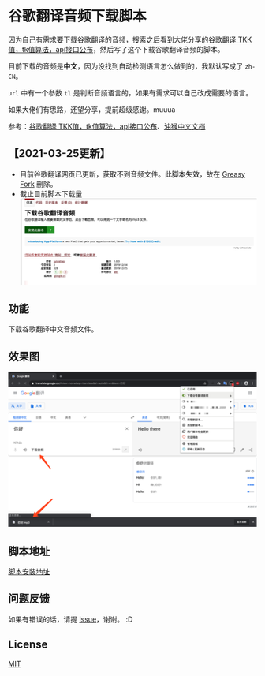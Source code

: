 # 谷歌翻译音频下载脚本

因为自己有需求要下载谷歌翻译的音频，搜索之后看到大佬分享的[谷歌翻译 TKK值，tk值算法，api接口公布](https://www.52pojie.cn/thread-707169-1-1.html)，然后写了这个下载谷歌翻译音频的脚本。

目前下载的音频是**中文**，因为没找到自动检测语言怎么做到的，我默认写成了 `zh-CN`。

`url` 中有一个参数 `tl` 是判断音频语言的，如果有需求可以自己改成需要的语言。

如果大佬们有思路，还望分享，提前超级感谢。muuua

参考：[谷歌翻译 TKK值，tk值算法，api接口公布](https://www.52pojie.cn/thread-707169-1-1.html)、[油猴中文文档](https://my.oschina.net/u/2268567/blog/828528)

## 【2021-03-25更新】
- 目前谷歌翻译网页已更新，获取不到音频文件。此脚本失效，故在 [Greasy Fork](https://greasyfork.org/zh-CN/scripts/394133-下载谷歌翻译音频) 删除。
- 截止目前脚本下载量
![脚本安装数据](./img/install.jpg)

## 功能
下载谷歌翻译中文音频文件。

## 效果图
![下载音频截图](./img/download.png)

## 脚本地址
[脚本安装地址](https://greasyfork.org/zh-CN/scripts/394133-%E4%B8%8B%E8%BD%BD%E8%B0%B7%E6%AD%8C%E7%BF%BB%E8%AF%91%E9%9F%B3%E9%A2%91)

## 问题反馈
如果有错误的话，请提 [issue](https://github.com/luneshao/GoogleTranslateAudioDownload/issues)，谢谢。 :D

## License
[MIT](https://github.com/Firefox-Pro-Coding/iciba-translate-userscript/blob/master/LICENSE)
